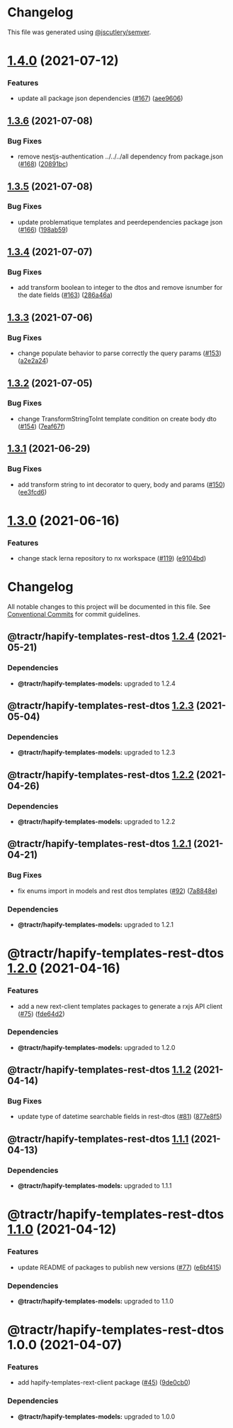 # Changelog

This file was generated using
[@jscutlery/semver](https://github.com/jscutlery/semver).

# [1.4.0](https://github.com/tractr/stack/compare/hapify-templates-rest-dtos-1.3.6...hapify-templates-rest-dtos-1.4.0) (2021-07-12)


### Features

* update all package json dependencies ([#167](https://github.com/tractr/stack/issues/167)) ([aee9606](https://github.com/tractr/stack/commit/aee96067b70286145162f57184a37f25dce1d274))



## [1.3.6](https://github.com/tractr/stack/compare/hapify-templates-rest-dtos-1.3.5...hapify-templates-rest-dtos-1.3.6) (2021-07-08)

### Bug Fixes

- remove nestjs-authentication ../../../all dependency from package.json
  ([#168](https://github.com/tractr/stack/issues/168))
  ([20891bc](https://github.com/tractr/stack/commit/20891bce7697ef834835dff29f24313ac3a09b51))

## [1.3.5](https://github.com/tractr/stack/compare/hapify-templates-rest-dtos-1.3.4...hapify-templates-rest-dtos-1.3.5) (2021-07-08)

### Bug Fixes

- update problematique templates and peerdependencies package json
  ([#166](https://github.com/tractr/stack/issues/166))
  ([198ab59](https://github.com/tractr/stack/commit/198ab592bd7e73640b583ca38c61f88e4db432f6))

## [1.3.4](https://github.com/tractr/stack/compare/hapify-templates-rest-dtos-1.3.3...hapify-templates-rest-dtos-1.3.4) (2021-07-07)

### Bug Fixes

- add transform boolean to integer to the dtos and remove isnumber for the date
  fields ([#163](https://github.com/tractr/stack/issues/163))
  ([286a46a](https://github.com/tractr/stack/commit/286a46a8d14f3bbd51221bbb4a162a8faf832170))

## [1.3.3](https://github.com/tractr/stack/compare/hapify-templates-rest-dtos-1.3.2...hapify-templates-rest-dtos-1.3.3) (2021-07-06)

### Bug Fixes

- change populate behavior to parse correctly the query params
  ([#153](https://github.com/tractr/stack/issues/153))
  ([a2e2a24](https://github.com/tractr/stack/commit/a2e2a2471291f008c6645035458f8e93a6074074))

## [1.3.2](https://github.com/tractr/stack/compare/hapify-templates-rest-dtos-1.3.1...hapify-templates-rest-dtos-1.3.2) (2021-07-05)

### Bug Fixes

- change TransformStringToInt template condition on create body dto
  ([#154](https://github.com/tractr/stack/issues/154))
  ([7eaf67f](https://github.com/tractr/stack/commit/7eaf67fe89f5397e26efc0db0831267fcecc4a0a))

## [1.3.1](https://github.com/tractr/stack/compare/hapify-templates-rest-dtos-1.3.0...hapify-templates-rest-dtos-1.3.1) (2021-06-29)

### Bug Fixes

- add transform string to int decorator to query, body and params
  ([#150](https://github.com/tractr/stack/issues/150))
  ([ee3fcd6](https://github.com/tractr/stack/commit/ee3fcd68aff87db2c09e77dc7e930f36dcab0a8b))

# [1.3.0](https://github.com/tractr/stack/compare/hapify-templates-rest-dtos-1.2.4...hapify-templates-rest-dtos-1.3.0) (2021-06-16)

### Features

- change stack lerna repository to nx workspace
  ([#119](https://github.com/tractr/stack/issues/119))
  ([e9104bd](https://github.com/tractr/stack/commit/e9104bde081619c0f3752bb9d129e19d1d6bda5d))

# Changelog

All notable changes to this project will be documented in this file. See
[Conventional Commits](https://conventionalcommits.org) for commit guidelines.

## @tractr/hapify-templates-rest-dtos [1.2.4](https://github.com/tractr/stack/compare/@tractr/hapify-templates-rest-dtos@1.2.3...@tractr/hapify-templates-rest-dtos@1.2.4) (2021-05-21)

### Dependencies

- **@tractr/hapify-templates-models:** upgraded to 1.2.4

## @tractr/hapify-templates-rest-dtos [1.2.3](https://github.com/tractr/stack/compare/@tractr/hapify-templates-rest-dtos@1.2.2...@tractr/hapify-templates-rest-dtos@1.2.3) (2021-05-04)

### Dependencies

- **@tractr/hapify-templates-models:** upgraded to 1.2.3

## @tractr/hapify-templates-rest-dtos [1.2.2](https://github.com/tractr/stack/compare/@tractr/hapify-templates-rest-dtos@1.2.1...@tractr/hapify-templates-rest-dtos@1.2.2) (2021-04-26)

### Dependencies

- **@tractr/hapify-templates-models:** upgraded to 1.2.2

## @tractr/hapify-templates-rest-dtos [1.2.1](https://github.com/tractr/stack/compare/@tractr/hapify-templates-rest-dtos@1.2.0...@tractr/hapify-templates-rest-dtos@1.2.1) (2021-04-21)

### Bug Fixes

- fix enums import in models and rest dtos templates
  ([#92](https://github.com/tractr/stack/issues/92))
  ([7a8848e](https://github.com/tractr/stack/commit/7a8848ee89784f294dfe3ab7826acb7644687a3c))

### Dependencies

- **@tractr/hapify-templates-models:** upgraded to 1.2.1

# @tractr/hapify-templates-rest-dtos [1.2.0](https://github.com/tractr/stack/compare/@tractr/hapify-templates-rest-dtos@1.1.2...@tractr/hapify-templates-rest-dtos@1.2.0) (2021-04-16)

### Features

- add a new rext-client templates packages to generate a rxjs API client
  ([#75](https://github.com/tractr/stack/issues/75))
  ([fde64d2](https://github.com/tractr/stack/commit/fde64d22cac2d985b3da03a37add56702f50e278))

### Dependencies

- **@tractr/hapify-templates-models:** upgraded to 1.2.0

## @tractr/hapify-templates-rest-dtos [1.1.2](https://github.com/tractr/stack/compare/@tractr/hapify-templates-rest-dtos@1.1.1...@tractr/hapify-templates-rest-dtos@1.1.2) (2021-04-14)

### Bug Fixes

- update type of datetime searchable fields in rest-dtos
  ([#81](https://github.com/tractr/stack/issues/81))
  ([877e8f5](https://github.com/tractr/stack/commit/877e8f5c57b8a8fea7639fdecd05e54c3101e451))

## @tractr/hapify-templates-rest-dtos [1.1.1](https://github.com/tractr/stack/compare/@tractr/hapify-templates-rest-dtos@1.1.0...@tractr/hapify-templates-rest-dtos@1.1.1) (2021-04-13)

### Dependencies

- **@tractr/hapify-templates-models:** upgraded to 1.1.1

# @tractr/hapify-templates-rest-dtos [1.1.0](https://github.com/tractr/stack/compare/@tractr/hapify-templates-rest-dtos@1.0.0...@tractr/hapify-templates-rest-dtos@1.1.0) (2021-04-12)

### Features

- update README of packages to publish new versions
  ([#77](https://github.com/tractr/stack/issues/77))
  ([e6bf415](https://github.com/tractr/stack/commit/e6bf415af3fe5588c15577f047a6262f81c1564f))

### Dependencies

- **@tractr/hapify-templates-models:** upgraded to 1.1.0

# @tractr/hapify-templates-rest-dtos 1.0.0 (2021-04-07)

### Features

- add hapify-templates-rext-client package
  ([#45](https://github.com/tractr/stack/issues/45))
  ([9de0cb0](https://github.com/tractr/stack/commit/9de0cb0a79256d1b3dc258cf5c121e211687174c))

### Dependencies

- **@tractr/hapify-templates-models:** upgraded to 1.0.0
